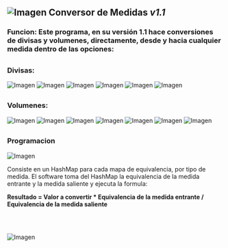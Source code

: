 ## ![Imagen](src/media/cambio.png) Conversor de Medidas **_v1.1_**

### Funcion: Este programa, en su versión 1.1 hace conversiones de divisas y volumenes, directamente, desde y hacia cualquier medida dentro de las opciones:

##

### Divisas:

![Imagen](https://img.shields.io/badge/Dolar_Estadounidense-greenyellow)
![Imagen](https://img.shields.io/badge/Peso_Colombiano-greenyellow)
![Imagen](https://img.shields.io/badge/Peso_Mexicano-greenyellow)
![Imagen](https://img.shields.io/badge/Euro-greenyellow)
![Imagen](https://img.shields.io/badge/Libra_Esterlina-greenyellow)
![Imagen](https://img.shields.io/badge/Franco_Suizo-greenyellow)

##

### Volumenes:

![Imagen](https://img.shields.io/badge/Metros_cubicos-salmon)
![Imagen](https://img.shields.io/badge/-Galones-salmon)
![Imagen](https://img.shields.io/badge/-Onzas-salmon)
![Imagen](https://img.shields.io/badge/-Pies_cubicos-salmon)
![Imagen](https://img.shields.io/badge/-Cucharadas-salmon)
![Imagen](https://img.shields.io/badge/-Tazas-salmon)
![Imagen](https://img.shields.io/badge/-Pintas-salmon)

##

### Programacion

![Imagen](https://img.shields.io/badge/Lenguaje-Java-crimson)

<p>Consiste en un HashMap para cada mapa de equivalencia, por tipo de medida. El software toma del HashMap la equivalencia de la medida entrante y la medida saliente y ejecuta la formula:</p>
<p><b>Resultado = Valor a convertir * Equivalencia de la medida entrante / Equivalencia de la medida saliente</p></b>

##

<br>

![Imagen](https://img.shields.io/badge/STATUS-EN_DESAROLLO-orange)
